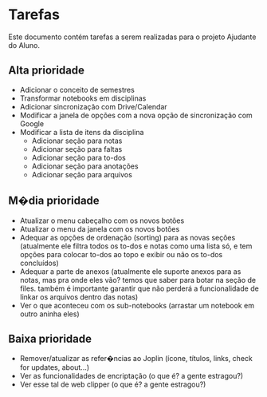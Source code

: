 # Tarefas

Este documento contém tarefas a serem realizadas para o projeto Ajudante do Aluno.

## Alta prioridade

- Adicionar o conceito de semestres
- Transformar notebooks em disciplinas
- Adicionar sincronização com Drive/Calendar
- Modificar a janela de opções com a nova opção de sincronização com Google
- Modificar a lista de itens da disciplina
  - Adicionar seção para notas
  - Adicionar seção para faltas
  - Adicionar seção para to-dos
  - Adicionar seção para anotações
  - Adicionar seção para arquivos

## M�dia prioridade

- Atualizar o menu cabeçalho com os novos botões
- Atualizar o menu da janela com os novos botões
- Adequar as opções de ordenação (sorting) para as novas seções (atualmente ele filtra todos os to-dos e notas como uma lista só, e tem opções para colocar to-dos ao topo e exibir ou não os to-dos concluídos)
- Adequar a parte de anexos (atualmente ele suporte anexos para as notas, mas pra onde eles vão? temos que saber para botar na seção de files. também é importante garantir que não perderá a funcionalidade de linkar os arquivos dentro das notas)
- Ver o que aconteceu com os sub-notebooks (arrastar um notebook em outro aninha eles)

## Baixa prioridade

- Remover/atualizar as refer�ncias ao Joplin (ícone, títulos, links, check for updates, about...) 
- Ver as funcionalidades de encriptação (o que é? a gente estragou?)
- Ver esse tal de web clipper (o que é? a gente estragou?)